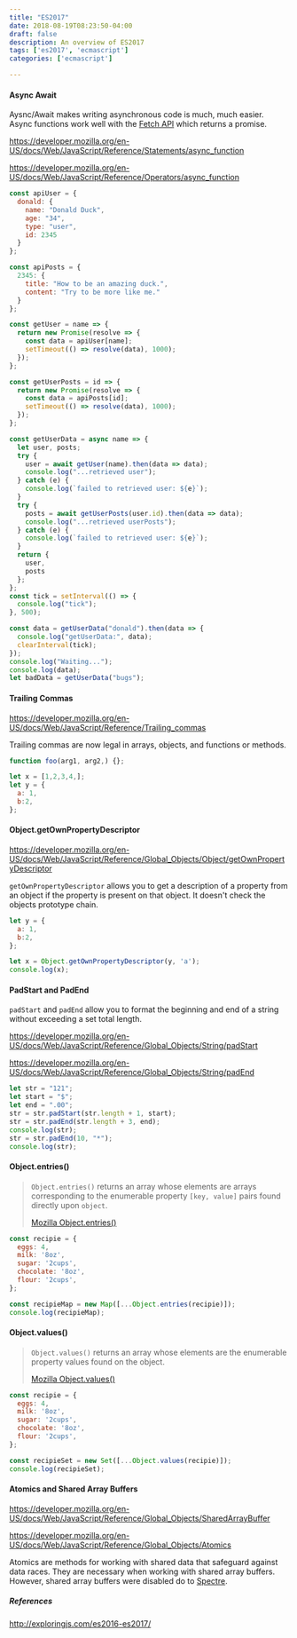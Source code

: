 ```yaml
---
title: "ES2017"
date: 2018-08-19T08:23:50-04:00
draft: false
description: An overview of ES2017
tags: ['es2017', 'ecmascript']
categories: ['ecmascript']

---
```




#### Async Await

Aysnc/Await makes writing asynchronous code is much, much easier. Async functions work well with the [Fetch API](https://developer.mozilla.org/en-US/docs/Web/API/Fetch_API) which returns a promise. 

https://developer.mozilla.org/en-US/docs/Web/JavaScript/Reference/Statements/async_function

https://developer.mozilla.org/en-US/docs/Web/JavaScript/Reference/Operators/async_function

```js
const apiUser = {
  donald: {
    name: "Donald Duck",
    age: "34",
    type: "user",
    id: 2345
  }
};

const apiPosts = {
  2345: {
    title: "How to be an amazing duck.",
    content: "Try to be more like me."
  }
};

const getUser = name => {
  return new Promise(resolve => {
    const data = apiUser[name];
    setTimeout(() => resolve(data), 1000);
  });
};

const getUserPosts = id => {
  return new Promise(resolve => {
    const data = apiPosts[id];
    setTimeout(() => resolve(data), 1000);
  });
};

const getUserData = async name => {
  let user, posts;
  try {
    user = await getUser(name).then(data => data);
    console.log("...retrieved user");
  } catch (e) {
    console.log(`failed to retrieved user: ${e}`);
  }
  try {
    posts = await getUserPosts(user.id).then(data => data);
    console.log("...retrieved userPosts");
  } catch (e) {
    console.log(`failed to retrieved user: ${e}`);
  }
  return {
    user,
    posts
  };
};
const tick = setInterval(() => {
  console.log("tick");
}, 500);

const data = getUserData("donald").then(data => {
  console.log("getUserData:", data);
  clearInterval(tick);
});
console.log("Waiting...");
console.log(data);
let badData = getUserData("bugs");
```



#### Trailing Commas 

https://developer.mozilla.org/en-US/docs/Web/JavaScript/Reference/Trailing_commas

Trailing commas are now legal in arrays, objects, and functions or methods. 

```js
function foo(arg1, arg2,) {};

let x = [1,2,3,4,];
let y = {
  a: 1,
  b:2,
};
```



#### Object.getOwnPropertyDescriptor

https://developer.mozilla.org/en-US/docs/Web/JavaScript/Reference/Global_Objects/Object/getOwnPropertyDescriptor

`getOwnPropertyDescriptor` allows you to get a description of a property from an object if the property is present on that object. It doesn't check the objects prototype chain. 

```js
let y = {
  a: 1,
  b:2,
};

let x = Object.getOwnPropertyDescriptor(y, 'a');
console.log(x);
```



#### PadStart and PadEnd

`padStart` and `padEnd` allow you to format the beginning and end of a string without exceeding a set total length. 

https://developer.mozilla.org/en-US/docs/Web/JavaScript/Reference/Global_Objects/String/padStart

https://developer.mozilla.org/en-US/docs/Web/JavaScript/Reference/Global_Objects/String/padEnd

```js
let str = "121";
let start = "$";
let end = ".00";
str = str.padStart(str.length + 1, start);
str = str.padEnd(str.length + 3, end);
console.log(str);
str = str.padEnd(10, "*");
console.log(str);
```



#### Object.entries()

> `Object.entries()` returns an array whose elements are arrays corresponding to the enumerable property `[key, value]` pairs found directly upon `object`.
>
> [Mozilla Object.entries()](https://developer.mozilla.org/en-US/docs/Web/JavaScript/Reference/Global_Objects/Object/entries)

```js
const recipie = {
  eggs: 4, 
  milk: '8oz',
  sugar: '2cups',
  chocolate: '8oz',
  flour: '2cups',
};

const recipieMap = new Map([...Object.entries(recipie)]);
console.log(recipieMap);
```



#### Object.values()

> `Object.values()` returns an array whose elements are the enumerable property values found on the object.
>
> [Mozilla Object.values()](https://developer.mozilla.org/en-US/docs/Web/JavaScript/Reference/Global_Objects/Object/values)

```js
const recipie = {
  eggs: 4, 
  milk: '8oz',
  sugar: '2cups',
  chocolate: '8oz',
  flour: '2cups',
};

const recipieSet = new Set([...Object.values(recipie)]);
console.log(recipieSet);
```



#### Atomics and Shared Array Buffers

https://developer.mozilla.org/en-US/docs/Web/JavaScript/Reference/Global_Objects/SharedArrayBuffer

https://developer.mozilla.org/en-US/docs/Web/JavaScript/Reference/Global_Objects/Atomics

Atomics are methods for working with shared data that safeguard against data races. They are necessary when working with shared array buffers. However, shared array buffers were disabled do to [Spectre](https://meltdownattack.com/). 



##### References 

http://exploringjs.com/es2016-es2017/
